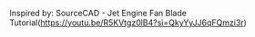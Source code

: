 Inspired by: SourceCAD - Jet Engine Fan Blade Tutorial(https://youtu.be/R5KVtgz0lB4?si=QkyYyJJ6qFQmzi3r)
